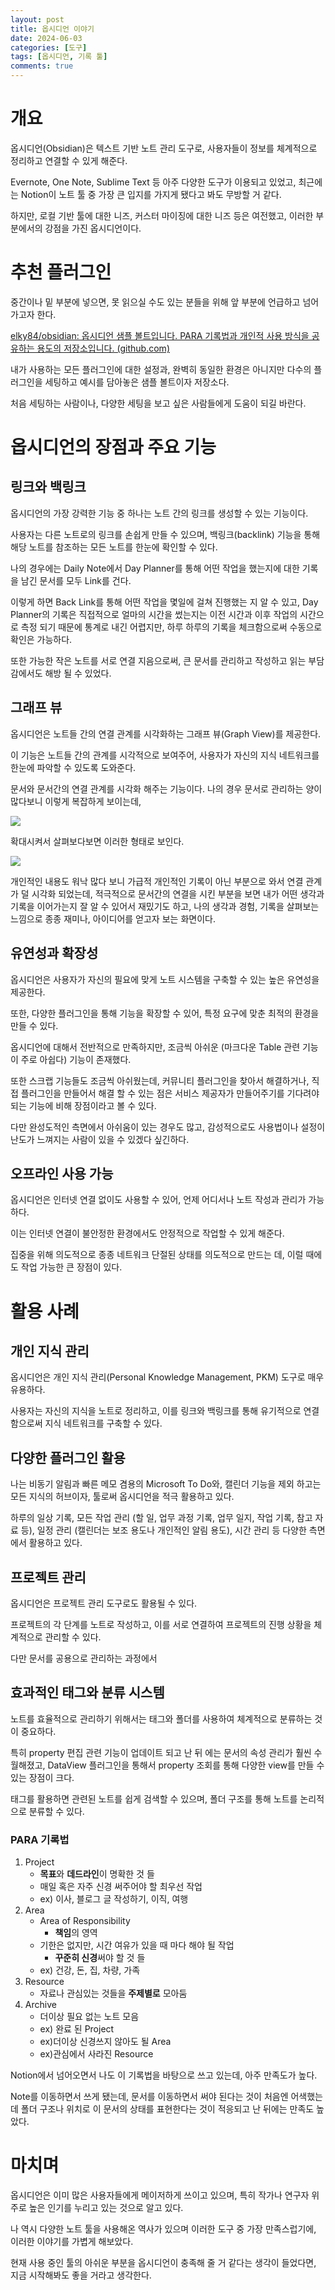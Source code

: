 ```yaml
---
layout: post
title: 옵시디언 이야기
date: 2024-06-03
categories: [도구]
tags: [옵시디언, 기록 툴]
comments: true
---
```


# 개요

옵시디언(Obsidian)은 텍스트 기반 노트 관리 도구로, 사용자들이 정보를 체계적으로 정리하고 연결할 수 있게 해준다. 

Evernote, One Note, Sublime Text 등 아주 다양한 도구가 이용되고 있었고, 최근에는 Notion이 노트 툴 중 가장 큰 입지를 가지게 됐다고 봐도 무방할 거 같다.

하지만, 로컬 기반 툴에 대한 니즈, 커스터 마이징에 대한 니즈 등은 여전했고, 이러한 부분에서의 강점을 가진 옵시디언이다.

# 추천 플러그인

중간이나 밑 부분에 넣으면, 못 읽으실 수도 있는 분들을 위해 앞 부분에 언급하고 넘어가고자 한다.

[elky84/obsidian: 옵시디언 샘플 볼트입니다. PARA 기록법과 개인적 사용 방식을 공유하는 용도의 저장소입니다. (github.com)](https://github.com/elky84/obsidian)

내가 사용하는 모든 플러그인에 대한 설정과, 완벽히 동일한 환경은 아니지만 다수의 플러그인을 세팅하고 예시를 담아놓은 샘플 볼트이자 저장소다.

처음 세팅하는 사람이나, 다양한 세팅을 보고 싶은 사람들에게 도움이 되길 바란다.
# 옵시디언의 장점과 주요 기능

## 링크와 백링크

옵시디언의 가장 강력한 기능 중 하나는 노트 간의 링크를 생성할 수 있는 기능이다. 

사용자는 다른 노트로의 링크를 손쉽게 만들 수 있으며, 백링크(backlink) 기능을 통해 해당 노트를 참조하는 모든 노트를 한눈에 확인할 수 있다. 

나의 경우에는 Daily Note에서 Day Planner를 통해 어떤 작업을 했는지에 대한 기록을 남긴 문서를 모두 Link를 건다.

이렇게 하면 Back Link를 통해 어떤 작업을 몇일에 걸쳐 진행했는 지 알 수 있고, Day Planner의 기록은 직접적으로 얼마의 시간을 썼는지는 이전 시간과 이후 작업의 시간으로 측정 되기 때문에 통계로 내긴 어렵지만, 하루 하루의 기록을 체크함으로써 수동으로 확인은 가능하다.

또한 가능한 작은 노트를 서로 연결 지음으로써, 큰 문서를 관리하고 작성하고 읽는 부담감에서도 해방 될 수 있었다.
## 그래프 뷰

옵시디언은 노트들 간의 연결 관계를 시각화하는 그래프 뷰(Graph View)를 제공한다. 

이 기능은 노트들 간의 관계를 시각적으로 보여주어, 사용자가 자신의 지식 네트워크를 한눈에 파악할 수 있도록 도와준다.

문서와 문서간의 연결 관계를 시각화 해주는 기능이다. 나의 경우 문서로 관리하는 양이 많다보니 이렇게 복잡하게 보이는데, 


![](../..../../blog/img/2024/obsidian_graph_view_01.png)


확대시켜서 살펴보다보면 이러한 형태로 보인다.

![](../..../../blog/img/2024/obsidian_graph_view_02.png)

개인적인 내용도 워낙 많다 보니 가급적 개인적인 기록이 아닌 부분으로 와서 연결 관계가 덜 시각화 되었는데, 적극적으로 문서간의 연결을 시킨 부분을 보면 내가 어떤 생각과 기록을 이어가는지 잘 알 수 있어서 재밌기도 하고, 나의 생각과 경험, 기록을 살펴보는 느낌으로 종종 재미나, 아이디어를 얻고자 보는 화면이다.

## 유연성과 확장성

옵시디언은 사용자가 자신의 필요에 맞게 노트 시스템을 구축할 수 있는 높은 유연성을 제공한다. 

또한, 다양한 플러그인을 통해 기능을 확장할 수 있어, 특정 요구에 맞춘 최적의 환경을 만들 수 있다.

옵시디언에 대해서 전반적으로 만족하지만, 조금씩 아쉬운 (마크다운 Table 관련 기능이 주로 아쉽다) 기능이 존재했다.

또한 스크랩 기능들도 조금씩 아쉬웠는데, 커뮤니티 플러그인을 찾아서 해결하거나, 직접 플러그인을 만들어서 해결 할 수 있는 점은 서비스 제공자가 만들어주기를 기다려야 되는 기능에 비해 장점이라고 볼 수 있다.

다만 완성도적인 측면에서 아쉬움이 있는 경우도 많고, 감성적으로도 사용법이나 설정이 난도가 느껴지는 사람이 있을 수 있겠다 싶긴하다.
## 오프라인 사용 가능

옵시디언은 인터넷 연결 없이도 사용할 수 있어, 언제 어디서나 노트 작성과 관리가 가능하다. 

이는 인터넷 연결이 불안정한 환경에서도 안정적으로 작업할 수 있게 해준다.

집중을 위해 의도적으로 종종 네트워크 단절된 상태를 의도적으로 만드는 데, 이럴 때에도 작업 가능한 큰 장점이 있다.

# 활용 사례

## 개인 지식 관리

옵시디언은 개인 지식 관리(Personal Knowledge Management, PKM) 도구로 매우 유용하다. 

사용자는 자신의 지식을 노트로 정리하고, 이를 링크와 백링크를 통해 유기적으로 연결함으로써 지식 네트워크를 구축할 수 있다.
## 다양한 플러그인 활용

나는 비동기 알림과 빠른 메모 겸용의 Microsoft To Do와, 캘린더 기능을 제외 하고는 모든 지식의 허브이자, 툴로써 옵시디언을 적극 활용하고 있다.

하루의 일상 기록, 모든 작업 관리 (할 일, 업무 과정 기록, 업무 일지, 작업 기록, 참고 자료 등), 일정 관리 (캘린더는 보조 용도나 개인적인 알림 용도), 시간 관리 등 다양한 측면에서 활용하고 있다.
## 프로젝트 관리

옵시디언은 프로젝트 관리 도구로도 활용될 수 있다. 

프로젝트의 각 단계를 노트로 작성하고, 이를 서로 연결하여 프로젝트의 진행 상황을 체계적으로 관리할 수 있다.

다만 문서를 공용으로 관리하는 과정에서 

## 효과적인 태그와 분류 시스템

노트를 효율적으로 관리하기 위해서는 태그와 폴더를 사용하여 체계적으로 분류하는 것이 중요하다. 

특히 property 편집 관련 기능이 업데이트 되고 난 뒤 에는 문서의 속성 관리가 훨씬 수월해졌고, DataView 플러그인을 통해서 property 조회를 통해 다양한 view를 만들 수 있는 장점이 크다.

태그를 활용하면 관련된 노트를 쉽게 검색할 수 있으며, 폴더 구조를 통해 노트를 논리적으로 분류할 수 있다.

### PARA 기록법

1. Project
    - **목표**와 **데드라인**이 명확한 것 들
    - 매일 혹은 자주 신경 써주어야 할 최우선 작업
    - ex) 이사, 블로그 글 작성하기, 이직, 여행
2. Area
    - Area of Responsibility
        - **책임**의 영역
    - 기한은 없지만, 시간 여유가 있을 때 마다 해야 될 작업
        - **꾸준히 신경**써야 할 것 들
    - ex) 건강, 돈, 집, 차량, 가족
3. Resource
    - 자료나 관심있는 것들을 **주제별로** 모아둠
4. Archive
    - 더이상 필요 없는 노트 모음
    - ex) 완료 된 Project
    - ex)더이상 신경쓰지 않아도 될 Area
    - ex)관심에서 사라진 Resource

Notion에서 넘어오면서 나도 이 기록법을 바탕으로 쓰고 있는데, 아주 만족도가 높다.

Note를 이동하면서 쓰게 됐는데, 문서를 이동하면서 써야 된다는 것이 처음엔 어색했는데 폴더 구조나 위치로 이 문서의 상태를 표현한다는 것이 적응되고 난 뒤에는 만족도 높았다.

# 마치며

옵시디언은 이미 많은 사용자들에게 메이저하게 쓰이고 있으며, 특히 작가나 연구자 위주로 높은 인기를 누리고 있는 것으로 알고 있다.

나 역시 다양한 노트 툴을 사용해온 역사가 있으며 이러한 도구 중 가장 만족스럽기에, 이러한 이야기를 가볍게 해보았다.

현재 사용 중인 툴의 아쉬운 부분을 옵시디언이 충족해 줄 거 같다는 생각이 들었다면, 지금 시작해봐도 좋을 거라고 생각한다.